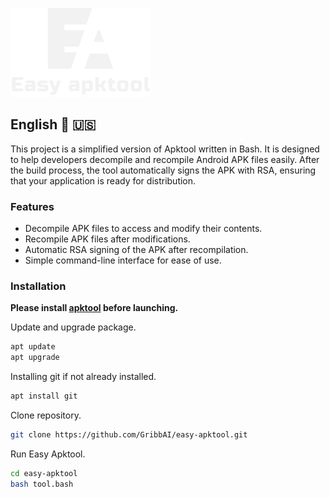 ![](logo.png)



## English 🏴󠁧󠁢󠁥󠁮󠁧󠁿 🇺🇸
This project is a simplified version of Apktool written in Bash. It is designed to help developers decompile and recompile Android APK files easily. After the build process, the tool automatically signs the APK with RSA, ensuring that your application is ready for distribution.
### Features
- Decompile APK files to access and modify their contents.
- Recompile APK files after modifications.
- Automatic RSA signing of the APK after recompilation.
- Simple command-line interface for ease of use.
### Installation
**Please install [apktool](https://apktool.org/) before launching.**

Update and upgrade package.
```sh
apt update
apt upgrade
```

Installing git if not already installed.
```sh
apt install git
```

Clone repository.
```sh
git clone https://github.com/GribbAI/easy-apktool.git
```

Run Easy Apktool.
```sh
cd easy-apktool
bash tool.bash
```
